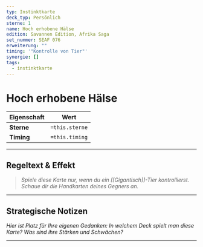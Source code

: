 ```yaml
---
typ: Instinktkarte
deck_typ: Persönlich
sterne: 1
name: Hoch erhobene Hälse
edition: Savannen Edition, Afrika Saga
set_nummer: SEAF 076
erweiterung: ""
timing: '"Kontrolle von Tier"'
synergie: []
tags:
  - instinktkarte
---
```


# Hoch erhobene Hälse

| Eigenschaft | Wert |
|---|---|
| **Sterne** | `=this.sterne` |
| **Timing** | `=this.timing` |

---
## Regeltext & Effekt

> *Spiele diese Karte nur, wenn du ein [[Gigantisch]]-Tier kontrollierst. Schaue dir die Handkarten deines Gegners an.*

---
## Strategische Notizen

*Hier ist Platz für Ihre eigenen Gedanken: In welchem Deck spielt man diese Karte? Was sind ihre Stärken und Schwächen?*

---
